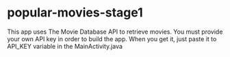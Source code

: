 # popular-movies-stage1
This app uses The Movie Database API to retrieve movies. 
You must provide your own API key in order to build the app. 
When you get it, just paste it to API_KEY variable in the MainActivity.java 
